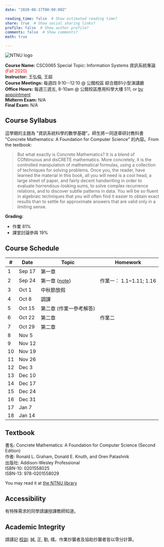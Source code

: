 ```yaml
---
date: "2020-08-17T00:00:00Z"

reading_time: false  # Show estimated reading time?
share: true  # Show social sharing links?
profile: false  # Show author profile?
comments: false  # Show comments?
math: true

---
```

![NTNU logo](../../img/ntnu_logo.png)

**Course Name:** CSC0065 Special Topic: Information Systems  資訊系統專論 <span style="color:red">(Fall 2020)</span>  
**Instructor:** 王弘倫, 王超  
**Course Meetings:** 每週四 9:10--12:10 @ 公館校區 綜合館B1小型演講廳  
**Office Hours:** 每週三週五, 8-10am @ 公館校區應用科學大樓 511, or [by appointment](mailto:cw@ntnu.edu.tw)  
**Midterm Exam:** N/A  
**Final Exam:** N/A  


## Course Syllabus
這學期的主題為 "資訊系統科學的數學基礎"。師生將一同逐章研討教科書 "Concrete Mathematics: A Foundation for Computer Science" 的內容。From the textbook:
> But what exactly is Concrete Mathematics? It is a blend of CONtinuous and disCRETE mathematics. More concretely, it is the controlled manipulation of mathematical formulas, using a collection of techniques for solving problems. Once you, the reader, have learned the material in this book, all you will need is a cool head, a large sheet of paper, and fairly decent handwriting in order to evaluate horrendous-looking sums, to solve complex recurrence relations, and to discover subtle patterns in data. You will be so fluent in algebraic techniques that you will often find it easier to obtain exact results than to settle for approximate answers that are valid only in a limiting sense.

**Grading:**  
* 作業 81%  
* 課堂討論參與 19%

## Course Schedule

| \#  | Date | Topic | Homework |
| --- | ---  | --- | --- | 
| 1 | Sep 17   | 第一章 |  |
| 2 | Sep 24   | 第一章 ([note](note1.pdf)) | 作業一： 1.1~1.11; 1.16 |
| 3 | Oct 1   | 中秋節放假 |  |
| 4 | Oct 8   | 調課 |  |
| 5 | Oct 15   | 第二章 (作業一參考解答) | |
| 6 | Oct 22   | 第二章 | 作業二 |
| 7 | Oct 29   | 第二章 |  |
| 8 | Nov 5   |  |  |
| 9 | Nov 12   |  |  |
| 10 | Nov 19   |  |  |
| 11 | Nov 26   |  |  |
| 12 | Dec 3   |  |  |
| 13 | Dec 10   |  |  |
| 14 | Dec 17   |  |  |
| 15 | Dec 24   |  |  |
| 16 | Dec 31   |  |  |
| 17 | Jan 7   |  |  |
| 18 | Jan 14   |  |  |

## Textbook

書名: Concrete Mathematics: A Foundation for Computer Science (Second Edition)  
作者: Ronald L. Graham, Donald E. Knuth, and Oren Patashnik  
出版社: Addison-Wesley Professional  
ISBN-10: 0201558025  
ISBN-13: 978-0201558029  

You may read it at [the NTNU library](http://www.lib.ntnu.edu.tw/holding/doQuickSearch.jsp?action=view&param=%2Fsearch*cht%3F%2FtConcrete%2BMathematics%2Ftconcrete%2Bmathematics%2F1%252C2%252C2%252CB%2Fframeset%26FF%3Dtconcrete%2Bmathematics%2Ba%2Bfoundation%2Bfor%2Bcomputer%2Bscience%261%252C1%252C)


## Accessibility
<a name="integrity"></a>
有特殊需求的同學請讓授課教師知道。

## Academic Integrity
<a name="hw"></a>
請謹記 [校訓](http://archives.lib.ntnu.edu.tw/c2/c2_1.jsp): 誠, 正, 勤, 樸。作業抄襲者及協助抄襲者皆以零分計算。



